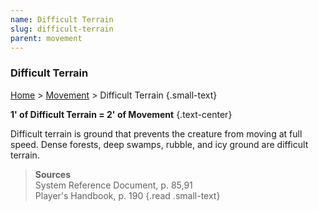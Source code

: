 ```yaml
---
name: Difficult Terrain
slug: difficult-terrain
parent: movement
---
```

### Difficult Terrain
[Home](dm-operations-center) > [Movement](movement-menu) > Difficult Terrain {.small-text}

**1' of Difficult Terrain = 2' of Movement** {.text-center}

Difficult terrain is ground that prevents the creature from moving at full speed. Dense forests, deep swamps, rubble, and icy ground are difficult terrain.

> **Sources** <br/>
> System Reference Document, p. 85,91<br/>
> Player's Handbook, p. 190
{.read .small-text}